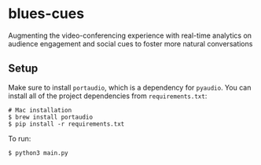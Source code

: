 # blues-cues
Augmenting the video-conferencing experience with real-time analytics on audience engagement and social cues to foster more natural conversations

## Setup
Make sure to install `portaudio`, which is a dependency for `pyaudio`. You can install all of the project dependencies from `requirements.txt`:
```
# Mac installation
$ brew install portaudio
$ pip install -r requirements.txt
```

To run:
```
$ python3 main.py
```
